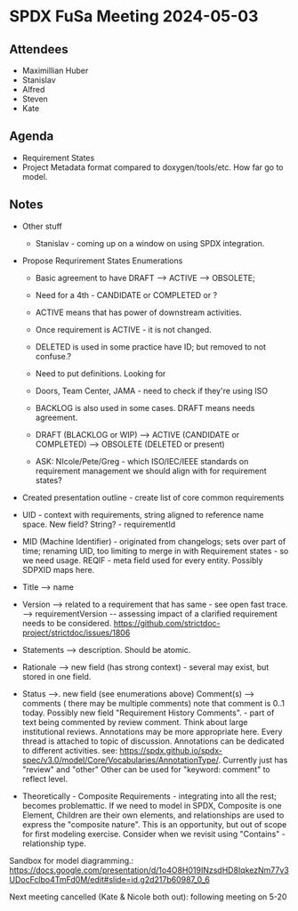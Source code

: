 # SPDX FuSa Meeting 2024-05-03

## Attendees
* Maximillian Huber
* Stanislav 
* Alfred
* Steven
* Kate

## Agenda
* Requirement States
* Project Metadata format compared to doxygen/tools/etc.   How far go to model.
    
## Notes
* Other stuff
   * Stanislav - coming up on a window on using SPDX integration.
   
* Propose Requrirement States Enumerations
   * Basic agreement to have DRAFT --> ACTIVE --> OBSOLETE;
   * Need for a 4th - CANDIDATE or COMPLETED or ?   
   * ACTIVE means that has power of downstream activities.   
   * Once requirement is ACTIVE - it is not changed. 
   * DELETED  is used in some practice have ID; but removed to not confuse.?
   * Need to put definitions.    Looking for 
   * Doors, Team Center, JAMA - need to check if they're using ISO
   * BACKLOG is also used in some cases.    DRAFT means needs agreement. 
   * DRAFT (BLACKLOG or WIP) --> ACTIVE (CANDIDATE or COMPLETED) --> OBSOLETE (DELETED or present)
  
   * ASK: NIcole/Pete/Greg - which ISO/IEC/IEEE standards on requirement management we should align with for requirement states? 

* Created presentation outline - create list of core common requirements
* UID - context with requirements, string aligned to reference name space.    New field?  String?  - requirementId
* MID (Machine Identifier) - originated from changelogs;  sets over part of time;   renaming UID, too limiting to merge in with Requirement states - so we need usage.   REQIF - meta field used for every entity.   Possibly SDPXID maps here. 
* Title  --> name
* Version --> related to a requirement that has same - see open fast trace.   --> requirementVersion   -- assessing impact of a clarified requirement needs to be considered. https://github.com/strictdoc-project/strictdoc/issues/1806
* Statements --> description.    Should be atomic.
* Rationale -->  new field (has strong context) - several may exist, but stored in one field. 
* Status -->. new field (see enumerations above)
Comment(s) --> comments ( there may be multiple comments)    note that comment is 0..1 today.   Possibly new field "Requirement History Comments".  - part of text being commented by review comment.    Think about large institutional reviews.   Annotations may be more appropriate here.   Every thread is attached to topic of discussion.    Annotations can be dedicated to different activities.   see:  https://spdx.github.io/spdx-spec/v3.0/model/Core/Vocabularies/AnnotationType/.  Currently just has "review" and "other"   Other can be used for "keyword: comment" to reflect level.  

* Theoretically - Composite Requirements - integrating into all the rest;  becomes problemattic.  If we need to model in SPDX,  Composite is one Element,  Children are their own elements,  and relationships are used to express the "composite nature".  This is an opportunity, but out of scope for first modeling exercise.   Consider when we revisit using "Contains" - relationship type. 

Sandbox for model diagramming.: https://docs.google.com/presentation/d/1o4O8H019INzsdHD8IqkezNm77v3UDocFclbo4TmFd0M/edit#slide=id.g2d217b60987_0_6

Next meeting cancelled (Kate & Nicole both out):  following meeting on 5-20
